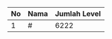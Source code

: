| No | Nama            | Jumlah Level |
|----|-----------------|--------------|
| 1  | #    |    6222        |

